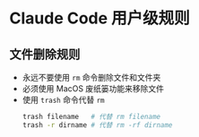 # Claude Code 用户级规则

## 文件删除规则
- 永远不要使用 `rm` 命令删除文件和文件夹
- 必须使用 MacOS 废纸篓功能来移除文件
- 使用 `trash` 命令代替 `rm`
  ```bash
  trash filename   # 代替 rm filename
  trash -r dirname # 代替 rm -rf dirname
  ```

